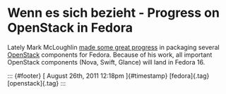 Wenn es sich bezieht - Progress on OpenStack in Fedora
======================================================

Lately Mark McLoughlin [made some great
progress](http://lists.fedoraproject.org/pipermail/cloud/2011-August/000733.html)
in packaging several [OpenStack](http://www.openstack.org) components
for Fedora. Because of his work, all important OpenStack components
(Nova, Swift, Glance) will land in Fedora 16.

::: {#footer}
[ August 26th, 2011 12:18pm ]{#timestamp} [fedora]{.tag}
[openstack]{.tag}
:::
